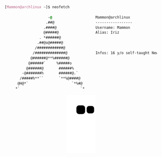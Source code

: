 ```css
[Mammon@archlinux ~]$ neofetch

                    -@                    Mammon@archlinux
                   .##@                   -----------------
                  .####@                  Username: Mammon
                  @#####@                 Alias: Iriz
                . *######@                
               .##@o@#####@               
              /############@            
             /##############@             Infos: 16 y/o self-taught Newbie Dev!
            @######@**%######@            
           @######`     %#####o           
          @######@       ######%          
        -@#######h       ######@.`        
       /#####h**``       `**%@####@       
      @H@*`                    `*%#@    
     *`                            `*     
```
<p align="center">
    <img src="https://raw.githubusercontent.com/rafaballerini/rafaballerini/8dda5ffe90885d006f7ed6433c09794e05290fd1/github-contribution-grid-snake.svg">
</a>
